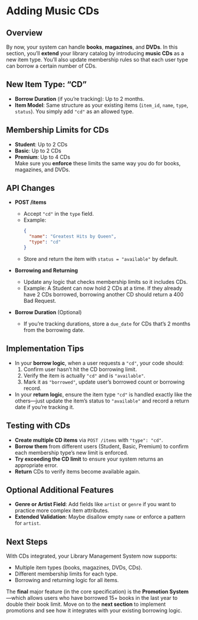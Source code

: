 # Adding Music CDs

## Overview
   By now, your system can handle **books**, **magazines**, and **DVDs**. In this section, you’ll **extend** your library catalog by introducing **music CDs** as a new item type. You’ll also update membership rules so that each user type can borrow a certain number of CDs.

## New Item Type: “CD”  
   - **Borrow Duration** (if you’re tracking): Up to 2 months.  
   - **Item Model**: Same structure as your existing items (`item_id`, `name`, `type`, `status`). You simply add `"cd"` as an allowed type.

## Membership Limits for CDs  
   - **Student**: Up to 2 CDs  
   - **Basic**: Up to 2 CDs  
   - **Premium**: Up to 4 CDs  
   Make sure you **enforce** these limits the same way you do for books, magazines, and DVDs.

## API Changes  

   - **POST /items**  
     - Accept `"cd"` in the `type` field.  
     - Example:
       ```json
       {
         "name": "Greatest Hits by Queen",
         "type": "cd"
       }
       ```
     - Store and return the item with `status = "available"` by default.

   - **Borrowing and Returning**  
     - Update any logic that checks membership limits so it includes CDs.  
     - Example: A Student can now hold 2 CDs at a time. If they already have 2 CDs borrowed, borrowing another CD should return a 400 Bad Request.

   - **Borrow Duration** (Optional)
     - If you’re tracking durations, store a `due_date` for CDs that’s 2 months from the borrowing date.

## Implementation Tips  
   - In your **borrow logic**, when a user requests a `"cd"`, your code should:
     1. Confirm user hasn’t hit the CD borrowing limit.  
     2. Verify the item is actually `"cd"` and is `"available"`.  
     3. Mark it as `"borrowed"`, update user’s borrowed count or borrowing record.  
   - In your **return logic**, ensure the item type `"cd"` is handled exactly like the others—just update the item’s status to `"available"` and record a return date if you’re tracking it.

## Testing with CDs  
   - **Create multiple CD items** via `POST /items` with `"type": "cd"`.  
   - **Borrow them** from different users (Student, Basic, Premium) to confirm each membership type’s new limit is enforced.  
   - **Try exceeding the CD limit** to ensure your system returns an appropriate error.  
   - **Return** CDs to verify items become available again.

## Optional Additional Features  
   - **Genre or Artist Field**: Add fields like `artist` or `genre` if you want to practice more complex item attributes.  
   - **Extended Validation**: Maybe disallow empty `name` or enforce a pattern for `artist`.

## Next Steps
   With CDs integrated, your Library Management System now supports:
   - Multiple item types (books, magazines, DVDs, CDs).  
   - Different membership limits for each type.  
   - Borrowing and returning logic for all items.  

   The **final** major feature (in the core specification) is the **Promotion System**—which allows users who have borrowed 15+ books in the last year to double their book limit. Move on to the **next section** to implement promotions and see how it integrates with your existing borrowing logic.